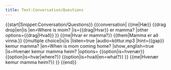 ```yaml
---
title: Text:Conversation/Questions
---
```


{{start|Snippet:Conversation/Questions}}
{{conversation|
{{me|Hæ}}
{{drag drop|en|is
  |en=Where is mom?
  |is={{drag|Hvar}} er mamma?
  |other options={{drag|Hvað}}
}}
{{me|Hvar er mamma?}}
{{them|Mamma er að vinna.}}
{{multiple choice|is|is
  |listen=true
  |audio=köttur.mp3
  |hint={{gap}} kemur mamma?
  |en=When is mom coming home?
  |show_english=true
  |is=Hvenær kemur mamma heim?
  |options=
    {{option|is=hvenær}}
    {{option|is=hvar|where?}}
    {{option|is=hvað|en=what?}}
}}
{{me|Hvenær kemur mamma heim?}}
}}
{{end}}